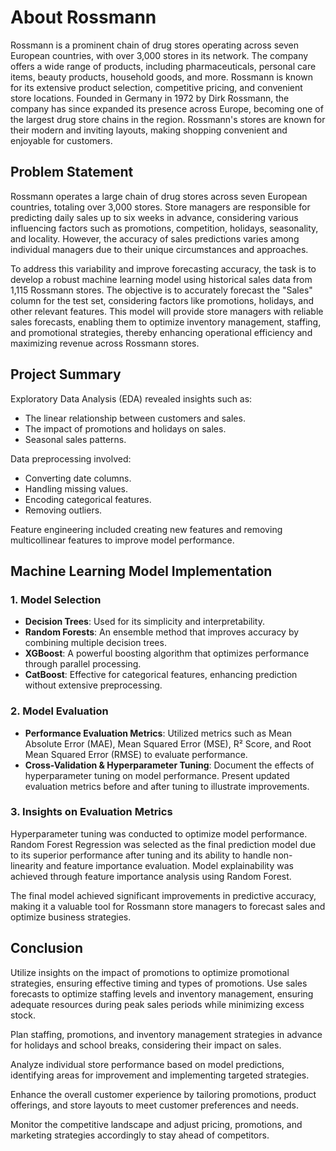 # About Rossmann
Rossmann is a prominent chain of drug stores operating across seven European countries, with over 3,000 stores in its network. The company offers a wide range of products, including pharmaceuticals, personal care items, beauty products, household goods, and more. Rossmann is known for its extensive product selection, competitive pricing, and convenient store locations. Founded in Germany in 1972 by Dirk Rossmann, the company has since expanded its presence across Europe, becoming one of the largest drug store chains in the region. Rossmann's stores are known for their modern and inviting layouts, making shopping convenient and enjoyable for customers.

## Problem Statement
Rossmann operates a large chain of drug stores across seven European countries, totaling over 3,000 stores. Store managers are responsible for predicting daily sales up to six weeks in advance, considering various influencing factors such as promotions, competition, holidays, seasonality, and locality. However, the accuracy of sales predictions varies among individual managers due to their unique circumstances and approaches. 

To address this variability and improve forecasting accuracy, the task is to develop a robust machine learning model using historical sales data from 1,115 Rossmann stores. The objective is to accurately forecast the "Sales" column for the test set, considering factors like promotions, holidays, and other relevant features. This model will provide store managers with reliable sales forecasts, enabling them to optimize inventory management, staffing, and promotional strategies, thereby enhancing operational efficiency and maximizing revenue across Rossmann stores.

## Project Summary
Exploratory Data Analysis (EDA) revealed insights such as:
- The linear relationship between customers and sales.
- The impact of promotions and holidays on sales.
- Seasonal sales patterns.

Data preprocessing involved:
- Converting date columns.
- Handling missing values.
- Encoding categorical features.
- Removing outliers.

Feature engineering included creating new features and removing multicollinear features to improve model performance.

## Machine Learning Model Implementation
### 1. Model Selection
- **Decision Trees**: Used for its simplicity and interpretability.
- **Random Forests**: An ensemble method that improves accuracy by combining multiple decision trees.
- **XGBoost**: A powerful boosting algorithm that optimizes performance through parallel processing.
- **CatBoost**: Effective for categorical features, enhancing prediction without extensive preprocessing.

### 2. Model Evaluation
- **Performance Evaluation Metrics**: Utilized metrics such as Mean Absolute Error (MAE), Mean Squared Error (MSE), R² Score, and Root Mean Squared Error (RMSE) to evaluate performance.
- **Cross-Validation & Hyperparameter Tuning**: Document the effects of hyperparameter tuning on model performance. Present updated evaluation metrics before and after tuning to illustrate improvements.

### 3. Insights on Evaluation Metrics



Hyperparameter tuning was conducted to optimize model performance. Random Forest Regression was selected as the final prediction model due to its superior performance after tuning and its ability to handle non-linearity and feature importance evaluation. Model explainability was achieved through feature importance analysis using Random Forest.

The final model achieved significant improvements in predictive accuracy, making it a valuable tool for Rossmann store managers to forecast sales and optimize business strategies.

## Conclusion
Utilize insights on the impact of promotions to optimize promotional strategies, ensuring effective timing and types of promotions. Use sales forecasts to optimize staffing levels and inventory management, ensuring adequate resources during peak sales periods while minimizing excess stock.

Plan staffing, promotions, and inventory management strategies in advance for holidays and school breaks, considering their impact on sales.

Analyze individual store performance based on model predictions, identifying areas for improvement and implementing targeted strategies.

Enhance the overall customer experience by tailoring promotions, product offerings, and store layouts to meet customer preferences and needs.

Monitor the competitive landscape and adjust pricing, promotions, and marketing strategies accordingly to stay ahead of competitors.
